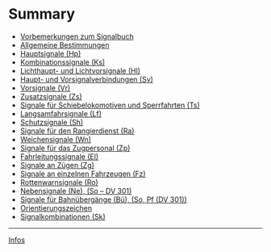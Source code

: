# Summary

- [Vorbemerkungen zum Signalbuch](./301_0001_Vorbemerkungen.md)
- [Allgemeine Bestimmungen](./301_0002_Allgemeine%20Bestimmungen.md)
- [Hauptsignale (Hp)](./301_0101_Hauptsignale.md)
- [Kombinationssignale (Ks)](./301_0102_Kombinationssignale.md)
- [Lichthaupt- und Lichtvorsignale (Hl)](./301_0103_Lichthaupt-%20und%20Lichtvorsignale.md)
- [Haupt- und Vorsignalverbindungen (Sv)](./301_0104_Haupt-%20und%20Vorsignalverbindungen.md)
- [Vorsignale (Vr)](./301_0201_Vorsignale.md)
- [Zusatzsignale (Zs)](./301_0301_Zusatzsignale.md)
- [Signale für Schiebelokomotiven und Sperrfahrten (Ts)](./301_0401_Signale%20für%20Schiebelokomotiven%20und%20Sperrfahrten.md)
- [Langsamfahrsignale (Lf)](./301_0501_Langsamfahrsignale.md)
- [Schutzsignale (Sh)](./301_0601_Schutzsignale.md)
- [Signale für den Rangierdienst (Ra)](./301_070x_Signale%20für%20den%20Rangierdienst.md)
- [Weichensignale (Wn)](./301_0801_Weichensignale.md)
- [Signale für das Zugpersonal (Zp)](./301_090x_Signale%20für%20das%20Zugpersonal.md)
- [Fahrleitungssignale (El)](./301_1001_Fahrleitungssignale.md)
- [Signale an Zügen (Zg)](./301_1101_Signale%20an%20Zügen.md)
- [Signale an einzelnen Fahrzeugen (Fz)](./301_1201_Signale%20an%20einzelnen%20Fahrzeugen.md)
- [Rottenwarnsignale (Ro)]()
- [Nebensignale (Ne), (So – DV 301)]()
- [Signale für Bahnübergänge (Bü), (So, Pf (DV 301))]()
- [Orientierungszeichen]()
- [Signalkombinationen (Sk)]()

---

[Infos](./README.md)
